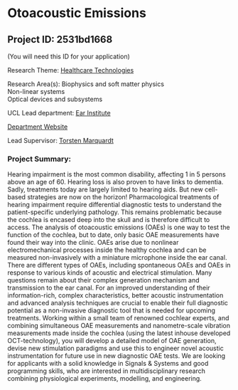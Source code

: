# Otoacoustic Emissions

## Project ID: **2531bd1668**
(You will need this ID for your application)

Research Theme: [Healthcare Technologies](../themes/healthcare-technologies.md)

Research Area(s):
Biophysics and soft matter physics<br />Non-linear systems<br />Optical devices and subsystems

UCL Lead department: [Ear Institute](../departments/ear-institute.md)

[Department Website](https://www.ucl.ac.uk/ear)

Lead Supervisor: [Torsten Marquardt](https://profiles.ucl.ac.uk/4881)

### Project Summary:

Hearing impairment is the most common disability, affecting 1 in 5 persons above an age of 60. Hearing
loss is also proven to have links to dementia. Sadly, treatments today are largely limited to hearing aids.
But new cell-based strategies are now on the horizon!
Pharmacological treatments of hearing impairment require differential diagnostic tests to understand the
patient-specific underlying pathology. This remains problematic because the cochlea is encased deep into
the skull and is therefore difficult to access. The analysis of otoacoustic emissions (OAEs) is one way to
test the function of the cochlea, but to date, only basic OAE measurements have found their way into the
clinic.
OAEs arise due to nonlinear electromechanical processes inside the healthy cochlea and can be measured
non-invasively with a miniature microphone inside the ear canal. There are different types of OAEs,
including spontaneous OAEs and OAEs in response to various kinds of acoustic and electrical stimulation.
Many questions remain about their complex generation mechanism and transmission to the ear canal. For
an improved understanding of their information-rich, complex characteristics, better acoustic
instrumentation and advanced analysis techniques are crucial to enable their full diagnostic potential as a
non-invasive diagnostic tool that is needed for upcoming treatments.
Working within a small team of renowned cochlear experts, and combining simultaneous OAE
measurements and nanometre-scale vibration measurements made inside the cochlea (using the latest inhouse developed OCT-technology), you will develop a detailed model of OAE generation, devise new
stimulation paradigms and use this to engineer novel acoustic instrumentation for future use in new
diagnostic OAE tests.
We are looking for applicants with a solid knowledge in Signals & Systems and good programming skills,
who are interested in multidisciplinary research combining physiological experiments, modelling, and
engineering.
